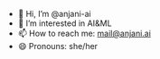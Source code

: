 - 👋 Hi, I’m @anjani-ai
- 👀 I’m interested in AI&ML
- 📫 How to reach me: mail@anjani.ai
- 😄 Pronouns: she/her
<!---
anjani-ai/anjani-ai is a ✨ special ✨ repository because its `README.md` (this file) appears on your GitHub profile.
You can click the Preview link to take a look at your changes.
--->
